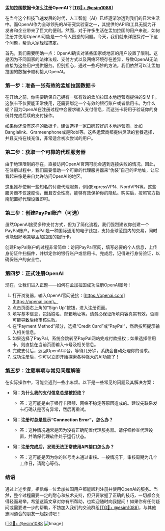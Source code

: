 **孟加拉国数据卡怎么注册OpenAI？[[TG💪+ @esim1088](https://t.me/s/esim1088)]**

在当今这个科技飞速发展的时代，人工智能（AI）已经逐渐渗透到我们的日常生活中。而OpenAI作为全球领先的AI研究实验室之一，其提供的API和工具无疑为开发者和企业带来了巨大的便利。然而，对于许多生活在孟加拉国的用户来说，如何注册并使用OpenAI可能是一个令人困惑的问题。今天，我们就来详细探讨一下这个问题，帮助大家轻松搞定。

首先，我们需要明确一点：OpenAI确实对某些国家或地区的用户设置了限制。这是因为不同国家的法律法规、支付方式以及网络环境存在差异，导致OpenAI无法直接为这些用户提供服务。但别担心，通过一些巧妙的方法，我们依然可以让孟加拉国的数据卡顺利接入OpenAI。

### **第一步：准备一张有效的孟加拉国数据卡**

在开始之前，你需要确保自己拥有一张有效的孟加拉国本地运营商提供的SIM卡。这张卡不仅要能正常使用，还需要绑定一个有效的银行账户或者信用卡。为什么呢？因为OpenAI在注册过程中会要求输入支付信息，而这张卡将用于验证你的身份并完成后续的支付操作。

如果你还没有这样的数据卡，建议选择一家口碑较好的本地运营商，比如Banglalink、Grameenphone或是Robi等。这些运营商都提供灵活的套餐选择，并且支持在线充值，非常适合初次尝试的用户。

### **第二步：获取一个可靠的代理服务器**

由于地理限制的存在，直接访问OpenAI官网可能会遇到连接失败的情况。因此，在注册过程中，我们需要借助一个可靠的代理服务器来“伪装”自己的IP地址，让它看起来像是来自允许访问OpenAI的地区。

这里推荐使用一些知名的付费代理服务，例如ExpressVPN、NordVPN等。这些服务商不仅速度快，而且安全性高，能够有效保护你的隐私。购买后，按照官方指南配置好代理设置即可。

### **第三步：创建PayPal账户（可选）**

虽然OpenAI接受多种支付方式，但为了简化流程，我们强烈建议你创建一个PayPal账户。PayPal是一种国际通用的电子钱包，支持全球范围内的交易，同时也能很好地兼容孟加拉国的银行卡。

创建PayPal账户的过程非常简单：访问PayPal官网，填写必要的个人信息，上传身份证件扫描件，并绑定你的银行账户或信用卡。完成后，记得进行身份验证，以确保账户的安全性。

### **第四步：正式注册OpenAI**

现在，让我们进入正题——如何在孟加拉国成功注册OpenAI账号！

1. 打开浏览器，输入OpenAI官网链接：[https://openai.com](https://openai.com)。
2. 点击页面右上角的“Sign Up”按钮，进入注册页面。
3. 填写基本信息，包括姓名、邮箱地址等。请务必保证所填内容真实有效，否则可能导致后续审核失败。
4. 在“Payment Method”部分，选择“Credit Card”或“PayPal”，然后按照提示输入相关信息。
5. 如果选择了PayPal，系统会跳转至PayPal网站完成付款授权；如果选择信用卡，则直接在当前页面输入卡号及相关信息。
6. 完成支付后，返回OpenAI平台，等待几分钟，系统会自动处理你的请求。
7. 成功注册后，你可以立即开始探索各种强大的AI功能了！

### **第五步：注意事项与常见问题解答**

在实际操作中，可能会遇到一些小麻烦。以下是一些常见的问题及其解决方案：

- **问：为什么我的支付信息总是被拒绝？**
  - 答：这可能是由于银行卡限额、网络不稳定等原因造成的。建议先联系发卡行确认是否有异常，然后再重试。
  
- **问：注册时总是显示“Connection Error”，怎么办？**
  - 答：这种情况通常是因为没有正确配置代理服务器。请仔细检查代理设置，并确保代理软件处于运行状态。

- **问：注册完成后，发现无法正常使用API接口怎么办？**
  - 答：这可能是因为你的账号尚未通过审核。一般情况下，审核周期为几个工作日，请耐心等待。

### **结语**

通过上述步骤，相信每一位孟加拉国用户都能顺利注册并使用OpenAI的服务。当然，整个过程需要一定的耐心和技术支持，但只要掌握了正确的技巧，一切都会变得轻而易举。希望这篇文章对你有所帮助，也欢迎随时向我提问！如果你有任何疑问或需要进一步的帮助，不妨加入我们的交流群组[[TG💪+ @esim1088](https://t.me/s/esim1088)]，与其他志同道合的朋友一起探讨吧！

[[TG💪+ @esim1088](https://t.me/s/esim1088) ![Image](https://i.postimg.cc/4NQfJmqS/Snipaste-2025-05-13-00-14-12.png)]